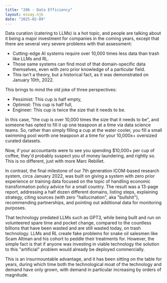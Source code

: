 ```yaml
---
title: "286 - Data Efficiency"
layout: essay.njk
date: "2025-02-09"
---
```


Data curation (catering to LLMs) is a hot topic, and people are talking about it being a major investment for companies in the coming years, except that there are several very severe problems with that assessment:

- Cutting-edge AI systems require over 10,000 times less data than trash like LLMs and RL.
- Those same systems can find most of that domain-specific data themselves, even with zero prior knowledge of a particular field.
- This isn't a theory, but a historical fact, as it was demonstrated on January 10th, 2022.

This brings to mind the old joke of three perspectives:

- Pessimist: This cup is half empty,
- Optimist: This cup is half full,
- Engineer: This cup is twice the size that it needs to be.

In this case, "the cup is over 10,000 times the size that it needs to be", and someone has opted to fill it up one teaspoon at a time via data science teams. So, rather than simply filling a cup at the water cooler, you fill a small swimming pool worth one teaspoon at a time for your 10,000x+ oversized curated datasets.

Now, if your accountants were to see you spending $10,000+ per cup of coffee, they'd probably suspect you of money laundering, and rightly so. This is no different, just with more Marc Rebillet.

In contrast, the final milestone of our 7th generation ICOM-based research system, circa January 2022, was built on giving a system with zero prior experience or training data focused on the topic of handling economic transformation policy advice for a small country. The result was a 13-page report, addressing a half dozen different domains, listing steps, explaining strategy, citing sources (with zero "hallucination", aka "bullshit"), recommending partnerships, and pointing out additional data for monitoring purposes.

That technology predated LLMs such as GPT3, while being built and run on volunteered spare time and pocket change, compared to the countless billions that have been wasted and are still wasted today, on trash technology. LLMs and RL create fake problems for snake oil salesmen like Scam Altman and his cohort to peddle their treatments for. However, the simple fact is that if anyone was investing in viable technology the solution to this "artificial" problem would already be deployed commercially.

This is an insurmountable advantage, and it has been sitting on the table for years, during which time both the technological moat of the technology and demand have only grown, with demand in particular increasing by orders of magnitude.

